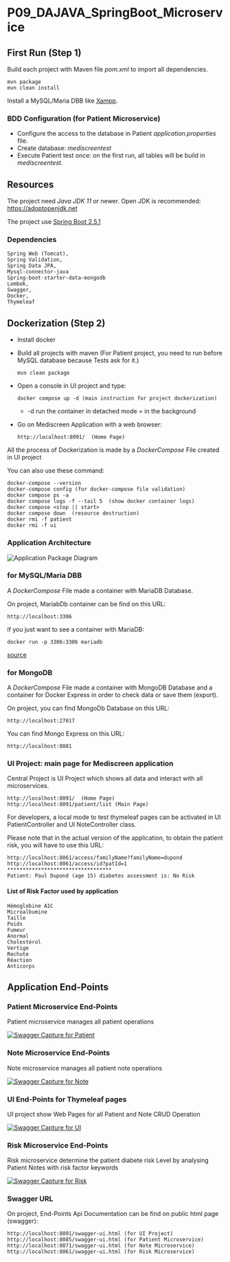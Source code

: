# P09_DAJAVA_SpringBoot_Microservice

## First Run (Step 1)

Build each project with Maven file _pom.xml_ to import all dependencies.
    
    mvn package
    mvn clean install

Install a MySQL/Maria DBB like [Xampp](https://www.apachefriends.org/fr/index.html). 

### BDD Configuration (for Patient Microservice)

* Configure the access to the database in Patient *application.properties* file.
* Create database: _mediscreentest_
* Execute Patient test once: on the first run, all tables will be build in _mediscreentest_. 
    
## Resources
    
The project need _Java JDK 11_ or newer.
Open JDK is recommended: https://adoptopenjdk.net

The project use [Spring Boot 2.5.1](https://start.spring.io) 

### Dependencies 
     
    Spring Web (Tomcat),    
    Spring Validation,
    Spring Data JPA,
    Mysql-connector-java
    Spring-boot-starter-data-mongodb    
    Lombok,
    Swagger,
    Docker,
    Thymeleaf      	

## Dockerization (Step 2)

  * Install docker

  * Build all projects with maven (For Patient project, you need to run before MySQL database because Tests ask for it.)

        mvn clean package
   
  * Open a console in UI project and type: 
  
        docker compose up -d (main instruction for project dockerization)
     * -d run the container in detached mode = in the background
     
  * Go on Mediscreen Application with a web browser:

        http://localhost:8091/  (Home Page) 

All the process of Dockerization is made by a _DockerCompose_ File created in UI project
 
 You can also use these command:
    
    docker-compose --version  
    docker-compose config (for docker-compose file validation)    
    docker compose ps -a
    docker compose logs -f --tail 5  (show docker container logs)
    docker compose <stop || start>
    docker compose down  (resource destruction)
    docker rmi -f patient
    docker rmi -f ui
      

### Application Architecture 

![Application Package Diagram](https://jedi10.github.io/P09_DAJAVA_SpringBoot_Microservice/assets/package_diagram.png)

### for MySQL/Maria DBB

A _DockerCompose_ File made a container with MariaDB Database.    

On project, MariabDb container can be find on this URL:

    http://localhost:3306

if you just want to see a container with MariaDB:

    docker run -p 3306:3306 mariadb
    
[source](https://serverfault.com/questions/1019091/how-to-import-data-into-a-mariadb-instance-running-in-a-docker-container)

### for MongoDB

A _DockerCompose_ File made a container with MongoDB Database and a container for Docker Express in order to check data or save them (export).
    
On project, you can find MongoDb Database on this URL:

    http://localhost:27017
    
You can find Mongo Express on this URL:
   
    http://localhost:8081
    
    
### UI Project: main page for Mediscreen application
Central Project is UI Project which shows all data and interact with all microservices.
    
    http://localhost:8091/  (Home Page) 
    http://localhost:8091/patient/list (Main Page)
    
For developers, a local mode to test thymeleaf pages can be activated in UI PatientController and UI NoteController class.
    
Please note that in the actual version of the application, to obtain the patient risk, you will have to use this URL:

    http://localhost:8061/access/familyName?familyName=dupond
    http://localhost:8061/access/id?patId=1
    **********************************
    Patient: Paul Dupond (age 15) diabetes assessment is: No Risk
    
#### List of Risk Factor used by application

    Hémoglobine A1C
    Microalbumine
    Taille
    Poids
    Fumeur
    Anormal
    Cholestérol
    Vertige
    Rechute
    Réaction
    Anticorps
    
## Application End-Points

### Patient Microservice End-Points
Patient microservice manages all patient operations

[![Swagger Capture for Patient](https://jedi10.github.io/P09_DAJAVA_SpringBoot_Microservice/assets/swaggerPatient.png)][1]

### Note Microservice End-Points
Note microservice manages all patient note operations

[![Swagger Capture for Note](https://jedi10.github.io/P09_DAJAVA_SpringBoot_Microservice/assets/swaggerNote.png)][2]

### UI End-Points for Thymeleaf pages
UI project show Web Pages for all Patient and Note CRUD Operation

[![Swagger Capture for UI](https://jedi10.github.io/P09_DAJAVA_SpringBoot_Microservice/assets/swaggerUI.png)][3]

### Risk Microservice End-Points
Risk microservice determine the patient diabete risk Level by analysing Patient Notes with risk factor keywords

[![Swagger Capture for Risk](https://jedi10.github.io/P09_DAJAVA_SpringBoot_Microservice/assets/swaggerRisk.png)][4]


### Swagger URL

On project, End-Points Api Documentation can be find on public html page (swagger):

    http://localhost:8091/swagger-ui.html (for UI Project)
    http://localhost:8085/swagger-ui.html (for Patient Microservice)
    http://localhost:8071/swagger-ui.html (for Note Microservice)
    http://localhost:8061/swagger-ui.html (for Risk Microservice)     
    


[1]: https://jedi10.github.io/P09_DAJAVA_SpringBoot_Microservice/swagger/PatientMicroservice.pdf
[2]: https://jedi10.github.io/P09_DAJAVA_SpringBoot_Microservice/swagger/NoteMicroservice.pdf
[3]: https://jedi10.github.io/P09_DAJAVA_SpringBoot_Microservice/swagger/mediscreenUI.pdf
[4]: https://jedi10.github.io/P09_DAJAVA_SpringBoot_Microservice/swagger/RiskMicroservice.pdf